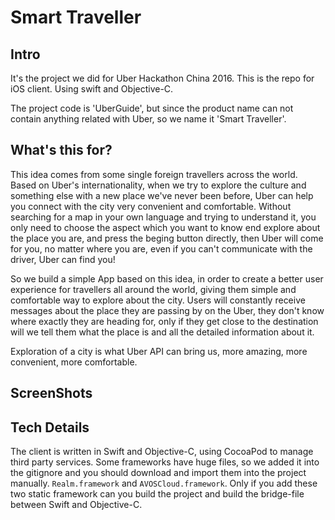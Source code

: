 # Smart Traveller

## Intro

It's the project we did for Uber Hackathon China 2016. This is the repo for iOS client.
Using swift and Objective-C.

The project code is 'UberGuide', but since the product name can not contain anything related with Uber, so we name it 'Smart Traveller'.

## What's this for? 

This idea comes from some single foreign travellers across the world. Based on Uber's internationality, when we try to explore the culture and something else with a new place we've never been before, Uber can help you connect with the city very convenient and comfortable. Without searching for a map in your own language and trying to understand it, you only need to choose the aspect which you want to know end explore about the place you are, and press the beging button directly, then Uber will come for you, no matter where you are, even if you can't communicate with the driver, Uber can find you!

So we build a simple App based on this idea, in order to create a better user experience for travellers all around the world, giving them simple and comfortable way to explore about the city. Users will constantly receive messages about the place they are passing by on the Uber, they don't know where exactly they are heading for, only if they get close to the destination will we tell them what the place is and all the detailed information about it.

Exploration of a city is what Uber API can bring us, more amazing, more convenient, more comfortable.

## ScreenShots

## Tech Details

The client is written in Swift and Objective-C, using CocoaPod to manage third party services. Some frameworks have huge files, so we added it into the gitignore and you should download and import them into the project manually. `Realm.framework`  and `AVOSCloud.framework`. Only if you add these two static framework can you build the project and build the bridge-file between Swift and Objective-C.